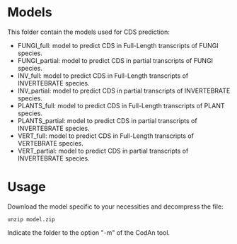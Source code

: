 Models
======
This folder contain the models used for CDS prediction:
- FUNGI_full: model to predict CDS in Full-Length transcripts of FUNGI species.
- FUNGI_partial: model to predict CDS in partial transcripts of FUNGI species.
- INV_full: model to predict CDS in Full-Length transcripts of INVERTEBRATE species.
- INV_partial: model to predict CDS in partial transcripts of INVERTEBRATE species.
- PLANTS_full: model to predict CDS in Full-Length transcripts of PLANT species.
- PLANTS_partial: model to predict CDS in partial transcripts of INVERTEBRATE species.
- VERT_full: model to predict CDS in Full-Length transcripts of VERTEBRATE species.
- VERT_partial: model to predict CDS in partial transcripts of INVERTEBRATE species.

Usage
=====

Download the model specific to your necessities and decompress the file:
```
unzip model.zip
```

Indicate the folder to the option "-m" of the CodAn tool.
